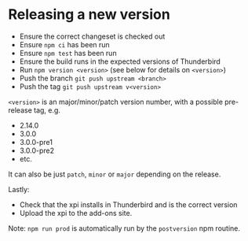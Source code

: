 # Releasing a new version

- Ensure the correct changeset is checked out
- Ensure `npm ci` has been run
- Ensure `npm test` has been run
- Ensure the build runs in the expected versions of Thunderbird
- Run `npm version <version>` (see below for details on `<version>`)
- Push the branch `git push upstream <branch>`
- Push the tag `git push upstream v<version>`

`<version>` is an major/minor/patch version number, with a possible pre-release
tag, e.g.

- 2.14.0
- 3.0.0
- 3.0.0-pre1
- 3.0.0-pre2
- etc.

It can also be just `patch`, `minor` or `major` depending on the release.

Lastly:

- Check that the xpi installs in Thunderbird and is the correct version
- Upload the xpi to the add-ons site.

Note: `npm run prod` is automatically run by the `postversion` npm routine.
